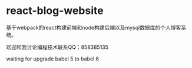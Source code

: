 # react-blog-website

    
基于webpack的react构建前端和node构建后端以及mysql数据库的个人博客系统。

欢迎和我讨论编程技术联系QQ：858385135


waiting for upgrade babel 5 to babel 6